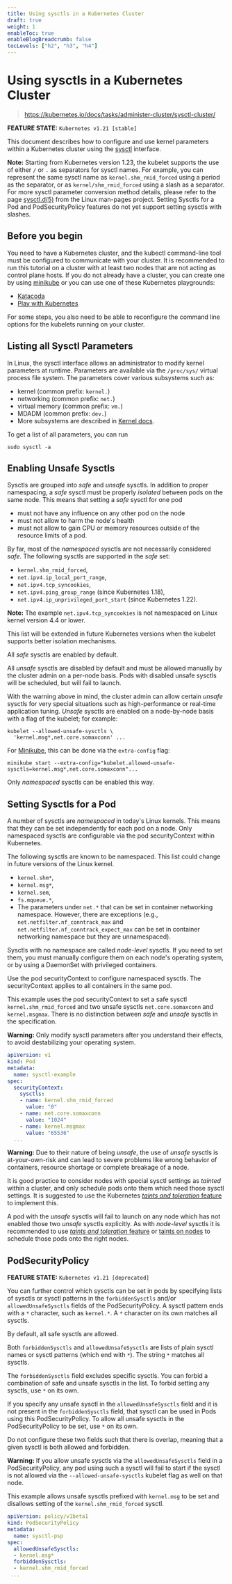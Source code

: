 ```yaml
---
title: Using sysctls in a Kubernetes Cluster
draft: true
weight: 1
enableToc: true
enableBlogBreadcrumb: false
tocLevels: ["h2", "h3", "h4"]
---
```


# Using sysctls in a Kubernetes Cluster

> https://kubernetes.io/docs/tasks/administer-cluster/sysctl-cluster/

**FEATURE STATE:** `Kubernetes v1.21 [stable]`

This document describes how to configure and use kernel parameters within a Kubernetes cluster using the [sysctl](https://kubernetes.io/docs/tasks/administer-cluster/sysctl-cluster/) interface.

**Note:** Starting from Kubernetes version 1.23, the kubelet supports the use of either `/` or `.` as separators for sysctl names. For example, you can represent the same sysctl name as `kernel.shm_rmid_forced` using a period as the separator, or as `kernel/shm_rmid_forced` using a slash as a separator. For more sysctl parameter conversion method details, please refer to the page [sysctl.d(5)](https://man7.org/linux/man-pages/man5/sysctl.d.5.html) from the Linux man-pages project. Setting Sysctls for a Pod and PodSecurityPolicy features do not yet support setting sysctls with slashes.

## Before you begin

You need to have a Kubernetes cluster, and the kubectl command-line tool must be configured to communicate with your cluster. It is recommended to run this tutorial on a cluster with at least two nodes that are not acting as control plane hosts. If you do not already have a cluster, you can create one by using [minikube](https://minikube.sigs.k8s.io/docs/tutorials/multi_node/) or you can use one of these Kubernetes playgrounds:

- [Katacoda](https://www.katacoda.com/courses/kubernetes/playground)
- [Play with Kubernetes](http://labs.play-with-k8s.com/)

For some steps, you also need to be able to reconfigure the command line options for the kubelets running on your cluster.

## Listing all Sysctl Parameters

In Linux, the sysctl interface allows an administrator to modify kernel parameters at runtime. Parameters are available via the `/proc/sys/` virtual process file system. The parameters cover various subsystems such as:

- kernel (common prefix: `kernel.`)
- networking (common prefix: `net.`)
- virtual memory (common prefix: `vm.`)
- MDADM (common prefix: `dev.`)
- More subsystems are described in [Kernel docs](https://www.kernel.org/doc/Documentation/sysctl/README).

To get a list of all parameters, you can run

```shell
sudo sysctl -a
```

## Enabling Unsafe Sysctls

Sysctls are grouped into *safe* and *unsafe* sysctls. In addition to proper namespacing, a *safe* sysctl must be properly *isolated* between pods on the same node. This means that setting a *safe* sysctl for one pod

- must not have any influence on any other pod on the node
- must not allow to harm the node's health
- must not allow to gain CPU or memory resources outside of the resource limits of a pod.

By far, most of the *namespaced* sysctls are not necessarily considered *safe*. The following sysctls are supported in the *safe* set:

- `kernel.shm_rmid_forced`,
- `net.ipv4.ip_local_port_range`,
- `net.ipv4.tcp_syncookies`,
- `net.ipv4.ping_group_range` (since Kubernetes 1.18),
- `net.ipv4.ip_unprivileged_port_start` (since Kubernetes 1.22).

**Note:** The example `net.ipv4.tcp_syncookies` is not namespaced on Linux kernel version 4.4 or lower.

This list will be extended in future Kubernetes versions when the kubelet supports better isolation mechanisms.

All *safe* sysctls are enabled by default.

All *unsafe* sysctls are disabled by default and must be allowed manually by the cluster admin on a per-node basis. Pods with disabled unsafe sysctls will be scheduled, but will fail to launch.

With the warning above in mind, the cluster admin can allow certain *unsafe* sysctls for very special situations such as high-performance or real-time application tuning. *Unsafe* sysctls are enabled on a node-by-node basis with a flag of the kubelet; for example:

```shell
kubelet --allowed-unsafe-sysctls \
  'kernel.msg*,net.core.somaxconn' ...
```

For [Minikube](https://kubernetes.io/docs/setup/learning-environment/minikube/), this can be done via the `extra-config` flag:

```shell
minikube start --extra-config="kubelet.allowed-unsafe-sysctls=kernel.msg*,net.core.somaxconn"...
```

Only *namespaced* sysctls can be enabled this way.

## Setting Sysctls for a Pod

A number of sysctls are *namespaced* in today's Linux kernels. This means that they can be set independently for each pod on a node. Only namespaced sysctls are configurable via the pod securityContext within Kubernetes.

The following sysctls are known to be namespaced. This list could change in future versions of the Linux kernel.

- `kernel.shm*`,
- `kernel.msg*`,
- `kernel.sem`,
- `fs.mqueue.*`,
- The parameters under `net.*` that can be set in container networking namespace. However, there are exceptions (e.g., `net.netfilter.nf_conntrack_max` and `net.netfilter.nf_conntrack_expect_max` can be set in container networking namespace but they are unnamespaced).

Sysctls with no namespace are called *node-level* sysctls. If you need to set them, you must manually configure them on each node's operating system, or by using a DaemonSet with privileged containers.

Use the pod securityContext to configure namespaced sysctls. The securityContext applies to all containers in the same pod.

This example uses the pod securityContext to set a safe sysctl `kernel.shm_rmid_forced` and two unsafe sysctls `net.core.somaxconn` and `kernel.msgmax`. There is no distinction between *safe* and *unsafe* sysctls in the specification.

**Warning:** Only modify sysctl parameters after you understand their effects, to avoid destabilizing your operating system.

```yaml
apiVersion: v1
kind: Pod
metadata:
  name: sysctl-example
spec:
  securityContext:
    sysctls:
    - name: kernel.shm_rmid_forced
      value: "0"
    - name: net.core.somaxconn
      value: "1024"
    - name: kernel.msgmax
      value: "65536"
  ...
```

**Warning:** Due to their nature of being *unsafe*, the use of *unsafe* sysctls is at-your-own-risk and can lead to severe problems like wrong behavior of containers, resource shortage or complete breakage of a node.

It is good practice to consider nodes with special sysctl settings as *tainted* within a cluster, and only schedule pods onto them which need those sysctl settings. It is suggested to use the Kubernetes [*taints and toleration* feature](https://kubernetes.io/docs/reference/generated/kubectl/kubectl-commands/#taint) to implement this.

A pod with the *unsafe* sysctls will fail to launch on any node which has not enabled those two *unsafe* sysctls explicitly. As with *node-level* sysctls it is recommended to use [*taints and toleration* feature](https://kubernetes.io/docs/reference/generated/kubectl/kubectl-commands/#taint) or [taints on nodes](https://kubernetes.io/docs/concepts/scheduling-eviction/taint-and-toleration/) to schedule those pods onto the right nodes.

## PodSecurityPolicy

**FEATURE STATE:** `Kubernetes v1.21 [deprecated]`

You can further control which sysctls can be set in pods by specifying lists of sysctls or sysctl patterns in the `forbiddenSysctls` and/or `allowedUnsafeSysctls` fields of the PodSecurityPolicy. A sysctl pattern ends with a `*` character, such as `kernel.*`. A `*` character on its own matches all sysctls.

By default, all safe sysctls are allowed.

Both `forbiddenSysctls` and `allowedUnsafeSysctls` are lists of plain sysctl names or sysctl patterns (which end with `*`). The string `*` matches all sysctls.

The `forbiddenSysctls` field excludes specific sysctls. You can forbid a combination of safe and unsafe sysctls in the list. To forbid setting any sysctls, use `*` on its own.

If you specify any unsafe sysctl in the `allowedUnsafeSysctls` field and it is not present in the `forbiddenSysctls` field, that sysctl can be used in Pods using this PodSecurityPolicy. To allow all unsafe sysctls in the PodSecurityPolicy to be set, use `*` on its own.

Do not configure these two fields such that there is overlap, meaning that a given sysctl is both allowed and forbidden.

**Warning:** If you allow unsafe sysctls via the `allowedUnsafeSysctls` field in a PodSecurityPolicy, any pod using such a sysctl will fail to start if the sysctl is not allowed via the `--allowed-unsafe-sysctls` kubelet flag as well on that node.

This example allows unsafe sysctls prefixed with `kernel.msg` to be set and disallows setting of the `kernel.shm_rmid_forced` sysctl.

```yaml
apiVersion: policy/v1beta1
kind: PodSecurityPolicy
metadata:
  name: sysctl-psp
spec:
  allowedUnsafeSysctls:
  - kernel.msg*
  forbiddenSysctls:
  - kernel.shm_rmid_forced
 ...
```
